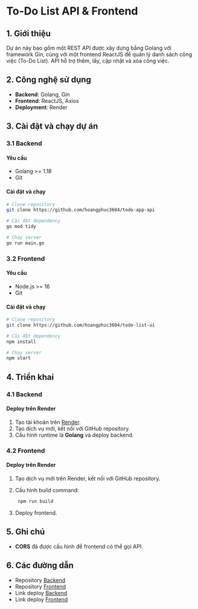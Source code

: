 # To-Do List API & Frontend

## 1. Giới thiệu

Dự án này bao gồm một REST API được xây dựng bằng Golang với framework Gin, cùng với một frontend ReactJS để quản lý danh sách công việc (To-Do List). API hỗ trợ thêm, lấy, cập nhật và xóa công việc.

## 2. Công nghệ sử dụng

- **Backend**: Golang, Gin
- **Frontend**: ReactJS, Axios
- **Deployment**: Render

## 3. Cài đặt và chạy dự án

### 3.1 Backend

#### Yêu cầu

- Golang >= 1.18
- Git

#### Cài đặt và chạy

```sh
# Clone repository
git clone https://github.com/hoangphuc3604/todo-app-api

# Cài đặt dependency
go mod tidy

# Chạy server
go run main.go
```

### 3.2 Frontend

#### Yêu cầu

- Node.js >= 16
- Git

#### Cài đặt và chạy

```sh
# Clone repository
git clone https://github.com/hoangphuc3604/todo-list-ui

# Cài đặt dependency
npm install

# Chạy server
npm start
```

## 4. Triển khai

### 4.1 Backend

#### Deploy trên Render

1. Tạo tài khoản trên [Render](https://render.com/).
2. Tạo dịch vụ mới, kết nối với GitHub repository.
3. Cấu hình runtime là **Golang** và deploy backend.

### 4.2 Frontend

#### Deploy trên Render

1. Tạo dịch vụ mới trên Render, kết nối với GitHub repository.
2. Cấu hình build command:

   ```sh
    npm run build
   ```

3. Deploy frontend.

## 5. Ghi chú

- **CORS** đã được cấu hình để frontend có thể gọi API.

## 6. Các đường dẫn

- Repository [Backend](https://github.com/hoangphuc3604/todo-app-api)
- Repository [Frontend](https://github.com/hoangphuc3604/todo-list-ui)
- Link deploy [Backend](https://todo-list-eczu.onrender.com)
- Link deploy [Frontend](https://todo-list-ui-c5e6.onrender.com)
